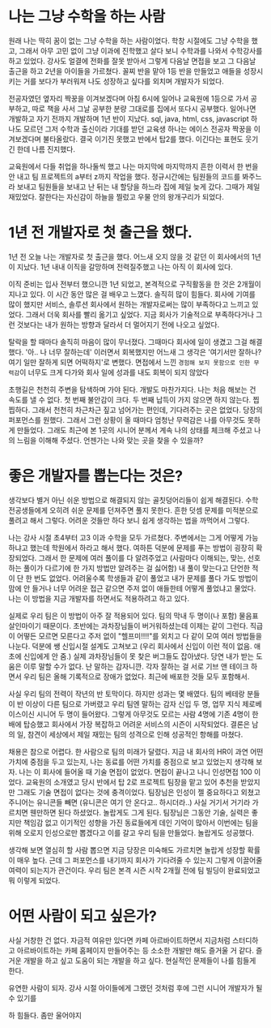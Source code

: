 # 나는 그냥 수학을 하는 사람
원래 나는 딱히 꿈이 없는 그냥 수학을 하는 사람이었다. 학창 시절에도 그냥 수학을 했고, 그래서 아무 고민 없이 그냥 이과에 진학했고 살다 보니 수학과를 나와서 수학강사를 하고 있었다. 강사도 얼결에 전화를 잘못 받아서 그렇게 다음날 면접을 보고 그 다음날 출근을 하고 2년을 아이들을 가르쳤다. 꼴찌 반을 맡아 1등 반을 만들었고 애들을 성장시키는 거를 보다가 부러워져 나도 성장하고 싶다를 외치며 개발자가 되었다.

전공자였던 옆자리 짝꿍을 이겨보겠다며 아침 6시에 일어나 교육원에 1등으로 가서 공부하고, 따로 책을 사서 그날 공부한 분량 그대로를 집에서 또다시 공부했다. 일어나면 개발하고 자기 전까지 개발하며 1년 반이 지났다. sql, java, html, css, javascript 하나도 모르던 그저 수학과 출신이라 기대를 받던 교육생 하나는 에이스 전공자 짝꿍을 이겨보겠다며 불타올랐다. 결국 이기진 못했고 반에서 탑2를 했다. 이긴다는 표현도 웃기긴 한데 나름 진지했다.

교육원에서 다들 취업을 하나둘씩 했고 나는 마지막에 마지막까지 흔한 이력서 한 번을 안 내고 팀 프로젝트의 a부터 z까지 작업을 했다. 정규시간에는 팀원들의 코드를 봐주느라 보내고 팀원들을 보내고 난 뒤는 내 할당을 하느라 집에 제일 늦게 갔다. 그때가 제일 재밌었다. 잘한다는 자신감이 하늘을 찔렀고 우물 안의 왕개구리가 되었다.

# 1년 전 개발자로 첫 출근을 했다. 
1년 전 오늘 나는 개발자로 첫 출근을 했다. 어느새 오지 않을 것 같던 이 회사에서의 1년이 지났다. 1년 내내 이직을 갈망하며 전력질주했고 나는 아직 이 회사에 있다. 

이직 준비는 입사 전부터 했으니깐 1년 되었고, 본격적으로 구직활동을 한 것은 2개월이 지나고 있다. 이 시간 동안 많은 걸 배우고 느꼈다.
솔직히 많이 힘들다. 회사에 기여를 많이 했지만 서비스, 솔루션 회사에서 원하는 개발자로써는 많이 부족하다고 느끼고 있었다. 그래서 더욱 회사를 빨리 옮기고 싶었다. 지금 회사가 기술적으로 부족하다거나 그런 것보다는 내가 원하는 방향과 달라서 더 멀어지기 전에 나오고 싶었다.

탈락을 할 때마다 솔직히 마음이 많이 무너졌다. 그때마다 회사에 일이 생겼고 그걸 해결했다. '아.. 나 너무 잘하는데' 이러면서 회복했지만 어느새 그 생각은 '여기서만 잘하나? 여기 일만 잘하게 되면 어떡하지'로 변했다. 면접에서 느낀 `경험해 보지 못함으로 인한 무력감`이 너무도 크게 다가와 회사 일에 성과를 내도 회복이 되지 않았다

초행길은 천천히 주변을 탐색하며 가야 된다. 개발도 마찬가지다. 나는 처음 해보는 건 속도를 낼 수 없다. 첫 번째 불안감이 크다. 두 번째 납득이 가지 않으면 하지 않는다. 찝찝하다. 그래서 천천히 차근차근 짚고 넘어가는 편인데, 기다려주는 곳은 없었다. 당장의 퍼포먼스를 원했다. 그래서 그런 상황이 올 때마다 엄청난 무력감은 나를 아무것도 못하게 만들었다. 그래도 최근에 본 1곳의 시니어 분께서 계속 나의 상태를 체크해 주셨고 나의 느림을 이해해 주셨다. 언젠가는 나와 맞는 곳을 찾을 수 있을까? 

# 좋은 개발자를 뽑는다는 것은?
생각보다 별거 아닌 쉬운 방법으로 해결되지 않는 골칫덩어리들이 쉽게 해결된다. 수학 전공생들에게 오히려 쉬운 문제를 던져주면 풀지 못한다. 흔한 덧셈 문제를 미적분으로 풀려고 해서 그렇다. 어려운 것들만 하다 보니 쉽게 생각하는 법을 까먹어서 그렇다.

나는 강사 시절 초4부터 고3 이과 수학을 모두 가르쳤다. 주변에서는 그게 어떻게 가능하냐고 했는데 학원에서 하라고 해서 했다. 여하튼 덕분에 문제를 푸는 방법이 굉장히 확장되었다. 그래서 한 문제에 여러 풀이를 다 알려주었고 (사람마다 이해되는, 맞는, 선호하는 풀이가 다르기에 한 가지 방법만 알려주는 걸 싫어함) 내 풀이 맞는다고 단언한 적이 단 한 번도 없었다. 어려울수록 학생들과 같이 풀었고 내가 문제를 풀다 가도 방법이 맘에 안 들거나 너무 어려운 접근 같으면 주저 없이 애들한테 어떻게 풀었냐고 물었다. 나는 이 방법을 지금 개발자를 하면서도 적용하려고 하고 있다. 

실제로 우리 팀은 이 방법이 아주 잘 적용되어 있다. 팀의 막내 두 명이(나 포함) 물음표 살인마이기 때문이다. 초반에는 과차장님들이 버거워하셨는데 이제는 같이 그런다. 직급이 어떻든 모르면 모른다고 주저 없이 "헬프미!!!!"를 외치고 다 같이 모여 여러 방법들을 나눈다. 덕분에 쌩 신입시절 설계도 고쳐보고 (우리 회사에서 신입이 이런 적이 없음. 애초에 신입에게 안 줌.) 실제 과차장님들이 못 찾은 버그들도 잡아냈다. 당연 내가 받는 도움은 이루 말할 수가 없다. 난 말하는 감자니깐. 각자 잘하는 걸 서로 기브 앤 테이크 하면서 우리 팀은 올해 기록적으로 장애가 없었다. 최근에 배포한 것들 모두 포함해서. 

사실 우리 팀의 전력이 작년의 반 토막이다. 하지만 성과는 몇 배였다. 팀의 베테랑 분들이 반 이상이 다른 팀으로 가버렸고 우리 팀엔 말하는 감자 신입 두 명, 업무 지식 제로베이스이신 시니어 두 명이 들어왔다. 그렇게 아무것도 모르는 사람 4명에 기존 4명이 한 배에 탑승했고 회사에서 가장 복잡하고 어려운 서비스의 시즌이 시작되었다. 결론은 남의 일, 참견이 세상에서 제일 재밌는 팀의 성격으로 인해 성공적인 항해를 마쳤다. 

채용은 참으로 어렵다. 한 사람으로 팀의 미래가 달렸다. 지금 내 회사의 HR이 과연 어떤 가치에 중점을 두고 있는지, 나는 동료를 어떤 가치를 중점으로 보고 있었는지 생각해 보자. 나는 이 회사에 들어올 때 기술 면접이 없었다. 면접이 끝나고 나니 인성면접 100 이었다. 교육원의 소개였고 당시 반에서 탑 2로 프로젝트 팀장을 맡고 있어 추천을 받았지만 그래도 기술 면접이 없다는 것에 충격이었다. 팀장님은 인성이 젤 중요하다고 외쳤고 주니어는 유니콘들 빼면 (유니콘은 여기 안 온다고.. 하시더라..) 사실 거기서 거기라 가르치면 웬만하면 된다 하셨었다. 놀랍게도 그게 된다. 팀장님은 그동안 기술, 실력은 좋지만 책임감 없고 이기적인 성향을 가진 동료들에게 데인 기억이 많아서 이번에는 팀을 위해 오로지 인성으로만 뽑겠다고 이를 갈고 우리 팀을 만들었다. 놀랍게도 성공했다.

생각해 보면 열심히 할 사람 뽑으면 지금 당장은 미숙해도 가르치면 놀랍게 성장할 확률이 매우 높다. 근데 그 퍼포먼스를 내기까지 회사가 기다려줄 수 있는지 그렇게 이끌어줄 여력이 되는지가 관건이다. 우리 팀은 본격 시즌 시작 2개월 전에 팀 빌딩이 완료되었고 뭐 이렇게 되었다.

# 어떤 사람이 되고 싶은가? 
사실 거창한 건 없다. 자금적 여유만 있다면 카페 아르바이트하면서 지금처럼 스터디하고 아르바이트하는 카페 홈페이지 만들어주는 등 소소한 개발만 해도 즐거울 거 같다. 즐거운 개발을 하고 싶고 도움이 되는 개발을 하고 싶다. 현실적인 문제들이 나를 힘들게 한다.

유연한 사람이 되자. 강사 시절 아이들에게 그랬던 것처럼 후에 그런 시니어 개발자가 될 수 있기를

하 힘들다. 좀만 울어야지
